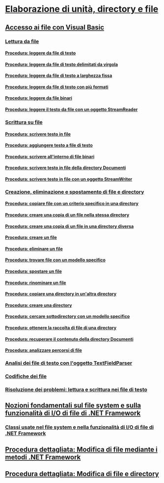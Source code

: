 # [Elaborazione di unità, directory e file](processing.md)
## [Accesso ai file con Visual Basic](file-access.md)
### [Lettura da file](reading-from-files.md)
#### [Procedura: leggere da file di testo](how-to-read-from-text-files.md)
#### [Procedura: leggere da file di testo delimitati da virgola](how-to-read-from-comma-delimited-text-files.md)
#### [Procedura: leggere da file di testo a larghezza fissa](how-to-read-from-fixed-width-text-files.md)
#### [Procedura: leggere da file di testo con più formati](how-to-read-from-text-files-with-multiple-formats.md)
#### [Procedura: leggere da file binari](how-to-read-from-binary-files.md)
#### [Procedura: leggere il testo da file con un oggetto StreamReader](how-to-read-text-from-files-with-a-streamreader.md)
### [Scrittura su file](writing-to-files.md)
#### [Procedura: scrivere testo in file](how-to-write-text-to-files.md)
#### [Procedura: aggiungere testo a file di testo](how-to-append-to-text-files.md)
#### [Procedura: scrivere all'interno di file binari](how-to-write-to-binary-files.md)
#### [Procedura: scrivere testo in file della directory Documenti](how-to-write-text-to-files-in-the-my-documents-directory.md)
#### [Procedura: scrivere testo in file con un oggetto StreamWriter](how-to-write-text-to-files-with-a-streamwriter.md)
### [Creazione, eliminazione e spostamento di file e directory](creating-deleting-and-moving-files-and-directories.md)
#### [Procedura: copiare file con un criterio specifico in una directory](how-to-copy-files-with-a-specific-pattern-to-a-directory.md)
#### [Procedura: creare una copia di un file nella stessa directory](how-to-create-a-copy-of-a-file-in-the-same-directory.md)
#### [Procedura: creare una copia di un file in una directory diversa](how-to-create-a-copy-of-a-file-in-a-different-directory.md)
#### [Procedura: creare un file](how-to-create-a-file.md)
#### [Procedura: eliminare un file](how-to-delete-a-file.md)
#### [Procedura: trovare file con un modello specifico](how-to-find-files-with-a-specific-pattern.md)
#### [Procedura: spostare un file](how-to-move-a-file.md)
#### [Procedura: rinominare un file](how-to-rename-a-file.md)
#### [Procedura: copiare una directory in un'altra directory](how-to-copy-a-directory-to-another-directory.md)
#### [Procedura: creare una directory](how-to-create-a-directory.md)
#### [Procedura: cercare sottodirectory con un modello specifico](how-to-find-subdirectories-with-a-specific-pattern.md)
#### [Procedura: ottenere la raccolta di file di una directory](how-to-get-the-collection-of-files-in-a-directory.md)
#### [Procedura: recuperare il contenuto della directory Documenti](how-to-retrieve-the-contents-of-the-my-documents-directory.md)
#### [Procedura: analizzare percorsi di file](how-to-parse-file-paths.md)
### [Analisi dei file di testo con l'oggetto TextFieldParser](parsing-text-files-with-the-textfieldparser-object.md)
### [Codifiche dei file](file-encodings.md)
### [Risoluzione dei problemi: lettura e scrittura nei file di testo](troubleshooting-reading-from-and-writing-to-text-files.md)
## [Nozioni fondamentali sul file system e sulla funzionalità di I/O di file di .NET Framework](basics-of-net-framework-file-io-and-the-file-system.md)
### [Classi usate nel file system e nella funzionalità di I/O di file di .NET Framework](classes-used-in-net-framework-file-io-and-the-file-system.md)
## [Procedura dettagliata: Modifica di file mediante i metodi .NET Framework](walkthrough-manipulating-files-by-using-net-framework-methods.md)
## [Procedura dettagliata: Modifica di file e directory](walkthrough-manipulating-files-and-directories.md)
